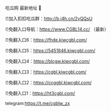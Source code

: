 吃瓜网 最新地址 👋 

⏰加入扣扣吃瓜群：http://b.j4h.cn/2yQQsU

⏰免翻入口导航：https://www.CGBL14.cc/  （最新）

⏰免翻入口6：https://fhde.kiwcgbl.com/

⏰免翻入口5：https://5451846.kiwcgbl.com/

⏰免翻入口4：https://blcgw.kiwcgbl.com/

⏰免翻入口3：https://cgbl.kiwcgbl.com/

⏰免翻入口2：https://ccggbl.kiwcgbl.com/

⏰免翻入口1：https://ht3cgbl.com/

telegram:https://t.me/cgblw_zx


